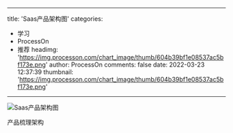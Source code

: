 
---
title: 'Saas产品架构图'
categories: 
 - 学习
 - ProcessOn
 - 推荐
headimg: 'https://img.processon.com/chart_image/thumb/604b39bf1e08537ac5bf173e.png'
author: ProcessOn
comments: false
date: 2022-03-23 12:37:39
thumbnail: 'https://img.processon.com/chart_image/thumb/604b39bf1e08537ac5bf173e.png'
---

<div>   
<img class="thumb" alt="Saas产品架构图" src="https://img.processon.com/chart_image/thumb/604b39bf1e08537ac5bf173e.png" referrerpolicy="no-referrer">
<p>产品梳理架构</p>  
</div>
            